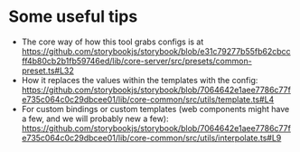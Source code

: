 # Some useful tips

- The core way of how this tool grabs configs is at https://github.com/storybookjs/storybook/blob/e31c79277b55fb62cbccff4b80cb2b1fb59746ed/lib/core-server/src/presets/common-preset.ts#L32
- How it replaces the values within the templates with the config: https://github.com/storybookjs/storybook/blob/7064642e1aee7786c77fe735c064c0c29dbcee01/lib/core-common/src/utils/template.ts#L4
- For custom bindings or custom templates (web components might have a few, and we will probably new a few): https://github.com/storybookjs/storybook/blob/7064642e1aee7786c77fe735c064c0c29dbcee01/lib/core-common/src/utils/interpolate.ts#L9
